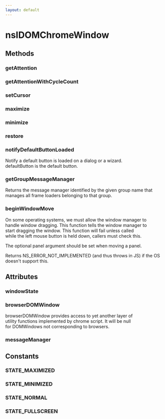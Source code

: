 ```yaml
---
layout: default
---
```


# nsIDOMChromeWindow #

## Methods ##

### getAttention ###

### getAttentionWithCycleCount ###

### setCursor ###

### maximize ###

### minimize ###

### restore ###

### notifyDefaultButtonLoaded ###
  
Notify a default button is loaded on a dialog or a wizard.  
defaultButton is the default button.  
  

### getGroupMessageManager ###
  
Returns the message manager identified by the given group name that  
manages all frame loaders belonging to that group.  
  

### beginWindowMove ###
  
On some operating systems, we must allow the window manager to  
handle window dragging. This function tells the window manager to  
start dragging the window. This function will fail unless called  
while the left mouse button is held down, callers must check this.  
  
The optional panel argument should be set when moving a panel.  
  
Returns NS_ERROR_NOT_IMPLEMENTED (and thus throws in JS) if the OS  
doesn't support this.  
  

## Attributes ##

### windowState ###

### browserDOMWindow ###
  
browserDOMWindow provides access to yet another layer of  
utility functions implemented by chrome script. It will be null  
for DOMWindows not corresponding to browsers.  
  

### messageManager ###

## Constants ##

### STATE_MAXIMIZED ###

### STATE_MINIMIZED ###

### STATE_NORMAL ###

### STATE_FULLSCREEN ###
